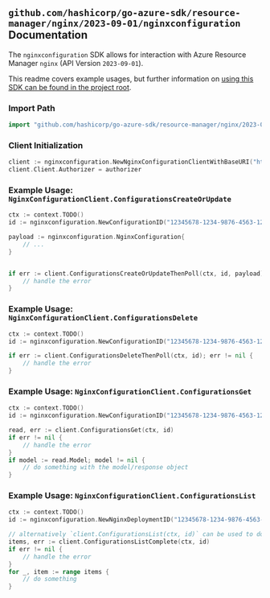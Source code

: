 
## `github.com/hashicorp/go-azure-sdk/resource-manager/nginx/2023-09-01/nginxconfiguration` Documentation

The `nginxconfiguration` SDK allows for interaction with Azure Resource Manager `nginx` (API Version `2023-09-01`).

This readme covers example usages, but further information on [using this SDK can be found in the project root](https://github.com/hashicorp/go-azure-sdk/tree/main/docs).

### Import Path

```go
import "github.com/hashicorp/go-azure-sdk/resource-manager/nginx/2023-09-01/nginxconfiguration"
```


### Client Initialization

```go
client := nginxconfiguration.NewNginxConfigurationClientWithBaseURI("https://management.azure.com")
client.Client.Authorizer = authorizer
```


### Example Usage: `NginxConfigurationClient.ConfigurationsCreateOrUpdate`

```go
ctx := context.TODO()
id := nginxconfiguration.NewConfigurationID("12345678-1234-9876-4563-123456789012", "example-resource-group", "deploymentName", "configurationName")

payload := nginxconfiguration.NginxConfiguration{
	// ...
}


if err := client.ConfigurationsCreateOrUpdateThenPoll(ctx, id, payload); err != nil {
	// handle the error
}
```


### Example Usage: `NginxConfigurationClient.ConfigurationsDelete`

```go
ctx := context.TODO()
id := nginxconfiguration.NewConfigurationID("12345678-1234-9876-4563-123456789012", "example-resource-group", "deploymentName", "configurationName")

if err := client.ConfigurationsDeleteThenPoll(ctx, id); err != nil {
	// handle the error
}
```


### Example Usage: `NginxConfigurationClient.ConfigurationsGet`

```go
ctx := context.TODO()
id := nginxconfiguration.NewConfigurationID("12345678-1234-9876-4563-123456789012", "example-resource-group", "deploymentName", "configurationName")

read, err := client.ConfigurationsGet(ctx, id)
if err != nil {
	// handle the error
}
if model := read.Model; model != nil {
	// do something with the model/response object
}
```


### Example Usage: `NginxConfigurationClient.ConfigurationsList`

```go
ctx := context.TODO()
id := nginxconfiguration.NewNginxDeploymentID("12345678-1234-9876-4563-123456789012", "example-resource-group", "deploymentName")

// alternatively `client.ConfigurationsList(ctx, id)` can be used to do batched pagination
items, err := client.ConfigurationsListComplete(ctx, id)
if err != nil {
	// handle the error
}
for _, item := range items {
	// do something
}
```
